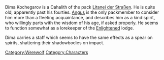 Dima Kochegarov is a Cahalith of the pack [Litanei der
Straßen](Litanei_der_Straßen "wikilink"). He is quite old, apparently
past his fourties. [Angus](Angus "wikilink") is the only packmember to
consider him more than a fleeting acquaintance, and describes him as a
kind spirit, who willingly parts with the wisdom of his age, if asked
properly. He seems to function somewhat as a lorekeeper of the
[Enlightened](Enlightened "wikilink") lodge.

Dima carries a staff which seems to have the same effects as a spear on
spirits, shattering their shadowbodies on impact.

[Category:Werewolf](Category:Werewolf "wikilink")
[Category:Characters](Category:Characters "wikilink")